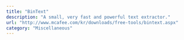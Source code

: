 ```yaml
---
title: "BinText"
description: "A small, very fast and powerful text extractor."
url: "http://www.mcafee.com/kr/downloads/free-tools/bintext.aspx"
category: "Miscellaneous"
---
```

